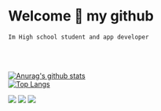 # Welcome :wave: my github
```txt
Im High school student and app developer
```
<br>
<br>
   
[![Anurag's github stats](https://github-readme-stats.vercel.app/api?username=ckrudals)](https://github.com/anuraghazra/github-readme-stats)
<br>
[![Top Langs](https://github-readme-stats.vercel.app/api/top-langs/?username=ckrudals&layout=compact)](https://github.com/anuraghazra/github-readme-stats)

<p><aligin="center">
   <img src="https://img.shields.io/badge/language-kotlin-blue?style"/>
    <img src="https://img.shields.io/badge/language-java-blue?style"/>
 <a href="https://hits.seeyoufarm.com"><img src="https://hits.seeyoufarm.com/api/count/incr/badge.svg?url=https%3A%2F%2Fgithub.com&count_bg=%2379C83D&title_bg=%23555555&icon=&icon_color=%23E7E7E7&title=hits&edge_flat=false"/></a></p>
